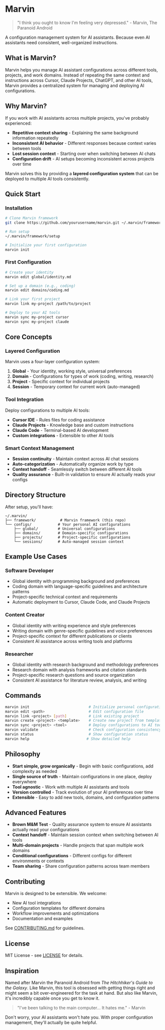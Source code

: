 # Marvin

> "I think you ought to know I'm feeling very depressed." - Marvin, The Paranoid Android

A configuration management system for AI assistants. Because even AI assistants need consistent, well-organized instructions.

## What is Marvin?

Marvin helps you manage AI assistant configurations across different tools, projects, and work domains. Instead of repeating the same context and instructions across Cursor, Claude Projects, ChatGPT, and other AI tools, Marvin provides a centralized system for managing and deploying AI configurations.

## Why Marvin?

If you work with AI assistants across multiple projects, you've probably experienced:

- **Repetitive context sharing** - Explaining the same background information repeatedly
- **Inconsistent AI behavior** - Different responses because context varies between tools
- **Lost session context** - Starting over when switching between AI chats
- **Configuration drift** - AI setups becoming inconsistent across projects over time

Marvin solves this by providing a **layered configuration system** that can be deployed to multiple AI tools consistently.

## Quick Start

### Installation

```bash
# Clone Marvin framework
git clone https://github.com/yourusername/marvin.git ~/.marvin/framework

# Run setup
~/.marvin/framework/setup

# Initialize your first configuration
marvin init
```

### First Configuration

```bash
# Create your identity
marvin edit global/identity.md

# Set up a domain (e.g., coding)
marvin edit domains/coding.md

# Link your first project
marvin link my-project /path/to/project

# Deploy to your AI tools
marvin sync my-project cursor
marvin sync my-project claude
```

## Core Concepts

### Layered Configuration

Marvin uses a four-layer configuration system:

1. **Global** - Your identity, working style, universal preferences
2. **Domain** - Configurations for types of work (coding, writing, research)
3. **Project** - Specific context for individual projects
4. **Session** - Temporary context for current work (auto-managed)

### Tool Integration

Deploy configurations to multiple AI tools:

- **Cursor IDE** - Rules files for coding assistance
- **Claude Projects** - Knowledge base and custom instructions  
- **Claude Code** - Terminal-based AI development
- **Custom integrations** - Extensible to other AI tools

### Smart Context Management

- **Session continuity** - Maintain context across AI chat sessions
- **Auto-categorization** - Automatically organize work by type
- **Context handoff** - Seamlessly switch between different AI tools
- **Quality assurance** - Built-in validation to ensure AI actually reads your configs

## Directory Structure

After setup, you'll have:

```
~/.marvin/
├── framework/           # Marvin framework (this repo)
└── configs/            # Your personal AI configurations
    ├── global/         # Universal configurations
    ├── domains/        # Domain-specific configurations  
    ├── projects/       # Project-specific configurations
    └── sessions/       # Auto-managed session context
```

## Example Use Cases

### Software Developer
- Global identity with programming background and preferences
- Coding domain with language-specific guidelines and architecture patterns
- Project-specific technical context and requirements
- Automatic deployment to Cursor, Claude Code, and Claude Projects

### Content Creator
- Global identity with writing experience and style preferences
- Writing domain with genre-specific guidelines and voice preferences
- Project-specific context for different publications or clients
- Consistent AI assistance across writing tools and platforms

### Researcher
- Global identity with research background and methodology preferences
- Research domain with analysis frameworks and citation standards
- Project-specific research questions and source organization
- Consistent AI assistance for literature review, analysis, and writing

## Commands

```bash
marvin init                           # Initialize personal configuration
marvin edit <path>                    # Edit configuration file
marvin link <project> [path]          # Link existing project
marvin create <project> <template>    # Create new project from template
marvin sync <project> <tool>          # Deploy configurations to AI tool
marvin validate                       # Check configuration consistency
marvin status                         # Show configuration status
marvin help                          # Show detailed help
```

## Philosophy

- **Start simple, grow organically** - Begin with basic configurations, add complexity as needed
- **Single source of truth** - Maintain configurations in one place, deploy everywhere
- **Tool agnostic** - Work with multiple AI assistants and tools
- **Version controlled** - Track evolution of your AI preferences over time
- **Extensible** - Easy to add new tools, domains, and configuration patterns

## Advanced Features

- **Brown M&M Test** - Quality assurance system to ensure AI assistants actually read your configurations
- **Context handoff** - Maintain session context when switching between AI tools
- **Multi-domain projects** - Handle projects that span multiple work domains
- **Conditional configurations** - Different configs for different environments or contexts
- **Team sharing** - Share configuration patterns across team members

## Contributing

Marvin is designed to be extensible. We welcome:

- New AI tool integrations
- Configuration templates for different domains
- Workflow improvements and optimizations
- Documentation and examples

See [CONTRIBUTING.md](CONTRIBUTING.md) for guidelines.

## License

MIT License - see [LICENSE](LICENSE) for details.

## Inspiration

Named after Marvin the Paranoid Android from *The Hitchhiker's Guide to the Galaxy*. Like Marvin, this tool is obsessed with getting things right and might seem a bit over-engineered for the task at hand. But also like Marvin, it's incredibly capable once you get to know it.

> "I've been talking to the main computer... It hates me." - Marvin

Don't worry, your AI assistants won't hate you. With proper configuration management, they'll actually be quite helpful.
